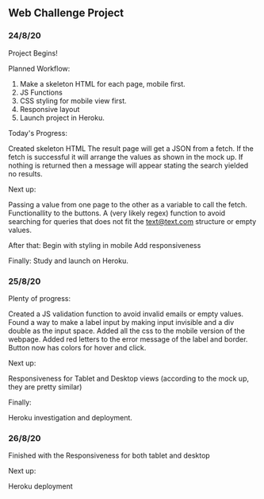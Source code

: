 ## Web Challenge Project

### 24/8/20

Project Begins!

Planned Workflow:

1. Make a skeleton HTML for each page, mobile first.
2. JS Functions
3. CSS styling for mobile view first.
4. Responsive layout
5. Launch project in Heroku.

Today's Progress: 

Created skeleton HTML 
The result page will get a JSON from a fetch. If the fetch is successful it will arrange the values as shown in the mock up. If nothing is returned then a message will appear stating the search yielded no results.

Next up:

Passing a value from one page to the other as a variable to call the fetch.
Functionallity to the buttons.
A (very likely regex) function to avoid searching for queries that does not fit the text@text.com structure or empty values.

After that:
Begin with styling in mobile
Add responsiveness

Finally:
Study and launch on Heroku.

### 25/8/20

Plenty of progress:

Created a JS validation function to avoid invalid emails or empty values.
Found a way to make a label input by making input invisible and a div double as the input space.
Added all the css to the mobile version of the webpage. 
Added red letters to the error message of the label and border.
Button now has colors for hover and click.

Next up:

Responsiveness for Tablet and Desktop views (according to the mock up, they are pretty similar)

Finally:

Heroku investigation and deployment.

### 26/8/20

Finished with the Responsiveness for both tablet and desktop

Next up: 

Heroku deployment